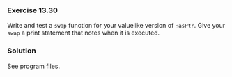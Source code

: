 ### Exercise 13.30

Write and test a `swap` function for your valuelike version of `HasPtr`. Give
your `swap` a print statement that notes when it is executed.

### Solution

See program files.
